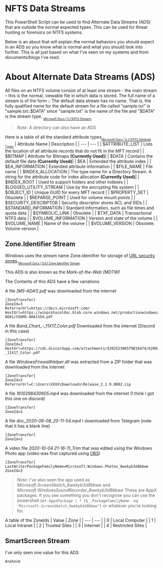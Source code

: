 # NFTS Data Streams
This PowerShell Script can be used to find Alternate Data Streams (ADS) that are outside the normal expected types. This can be used for threat hunting or forensics on NTFS systems.

Below is an about that will explain the normal behaviors you should expect in an ADS so you know what is normal and what you should look into further. This is all just based on what I've seen on my systems and from documents/blogs I've read.

# About Alternate Data Streams (ADS)
All files on an NTFS volume consist of at least one stream - the main stream – this is the normal, viewable file in which data is stored. The full name of a stream is of the form <filename>:<stream name>:<stream type> The default data stream has no name. That is, the fully qualified name for the default stream for a file called "sample.txt" is "sample.txt::$DATA" since "sample.txt" is the name of the file and "$DATA" is the stream type. <sub><sub><a href="https://docs.microsoft.com/en-us/openspecs/windows_protocols/ms-fscc/a82e9105-2405-4e37-b2c3-28c773902d85">Microsoft Docs | 5.1 NTFS Streams</a></sub></sub>
> *Note:* A directory can also have an ADS
  
Here is a table of all the standard attribute types<sub><sub><a href="https://docs.microsoft.com/en-us/openspecs/windows_protocols/ms-fscc/a82e9105-2405-4e37-b2c3-28c773902d85">Microsoft Docs | 5.2 NTFS Attribute Types</a></sub></sub>
| Attribute Name | Description |
| --- | --- |
| $ATTRIBUTE_LIST | Lists the location of all attribute records that do not fit in the MFT record |
| $BITMAP | Attribute for Bitmaps **(Currently Used)**|
| $DATA | Contains the default file data **(Currently Used)**|
| $EA | Extended the attribute index |
| $EA_INFORMATION | Extended attribute information |
| $FILE_NAME | File name |
| $INDEX_ALLOCATION | The type name for a Directory Stream. A string for the attribute code for index allocation **(Currently Used)**|
| $INDEX_ROOT | Used to support folders and other indexes |
| $LOGGED_UTILITY_STREAM | Use by the encrypting file system |
| $OBJECT_ID | Unique GUID for every MFT record |
| $PROPERTY_SET | Obsolete |
| $REPARSE_POINT | Used for volume mount points |
| $SECURITY_DESCRIPTOR | Security descriptor stores ACL and SIDs |
| $STANDARD_INFORMATION | Standard information, such as file times and quota data |
| $SYMBOLIC_LINK | Obsolete |
| $TXF_DATA | Transactional NTFS data |
| $VOLUME_INFORMATION | Version and state of the volume |
| $VOLUME_NAME | Name of the volume |
| $VOLUME_VERSION | Obsolete. Volume version |

## Zone.Identifier Stream
Windows uses the stream name Zone.Identifier for storage of <a href="https://docs.microsoft.com/en-us/previous-versions/windows/internet-explorer/ie-developer/platform-apis/ms537183(v=vs.85)?redirectedfrom=MSDN">URL security zones</a>.<sub><sub><a href="https://docs.microsoft.com/en-us/openspecs/windows_protocols/ms-fscc/6e3f7352-d11c-4d76-8c39-2516a9df36e8">Microsoft Docs | 5.6.1 Zone.Identifier Stream</a></sub></sub>

This ADS is also known as the *Mark-of-the-Web (MOTW)*
  
The Contents of this ADS have a few variations 
  
A file *[MS-ADA1].pdf* was downloaded from the internet
```
[ZoneTransfer]
ZoneId=3
ReferrerUrl=https://docs.microsoft.com/
HostUrl=https://winprotocoldoc.blob.core.windows.net/productionwindowsarchives/MS-ADA1/%5bMS-ADA1%5d.pdf
```
  
A file *Band_Chart_-_11X17_Color.pdf* Downloaded from the internet (Discord in this case)
```
[ZoneTransfer]
ZoneId=3
HostUrl=https://cdn.discordapp.com/attachments/539252306579816474/620049600782401542/Band_Chart_-_11X17_Color.pdf
```
  
A file *WindowsFirewallHelper.dll* was extracted from a ZIP folder that was downloaded from the internet
```
[ZoneTransfer]
ZoneId=3
ReferrerUrl=C:\Users\XXXX\Downloads\Release_2.1.9.0002.zip
```  
  
A file *1610298430605.mp4* was downloaded from the internet (I think I got this one on discord)
```
[ZoneTransfer]
ZoneId=3
```

A file *doc_2020-06-08_20-11-54.mp4* I downloaded from Telegram (note that it has a blank line)
```
[ZoneTransfer]
ZoneId=3

```
  
A video file *2020-10-04 21-16-11_Trim* that was edited using the Windows Photo app (video was first captured using <a href="https://obsproject.com/">OBS</a>)
```
[ZoneTransfer]
LastWriterPackageFamilyName=Microsoft.Windows.Photos_8wekyb3d8bbwe
ZoneId=3
```
> *Note:* I've also seen the app used as *Microsoft.ScreenSketch_8wekyb3d8bbwe* and *Microsoft.WindowsSoundRecorder_8wekyb3d8bbwe* These are AppX packages. If you see something you don't recognise you can use the powershell `Get-AppxPackage | ? {$_.PackageFamilyName -eq "Microsoft.ScreenSketch_8wekyb3d8bbwe"}` or whatever you're looking for.
  
A table of the ZoneIds
| Value | Zone |
| --- | --- |
| 0 | Local Computer |
| 1 | Local Intranet |
| 2 | Trusted Sites |
| 3 | Internet |
| 4 | Restricted Sites |
## SmartScreen Stream
I've only seen one value for this ADS
```
Anaheim
```

  
